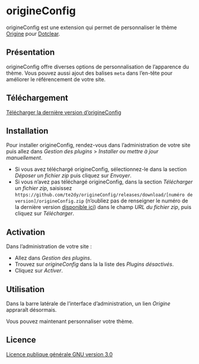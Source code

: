 # origineConfig

origineConfig est une extension qui permet de personnaliser le thème [Origine](https://github.com/te2dy/origine) pour [Dotclear](https://fr.dotclear.org/).

## Présentation

origineConfig offre diverses options de personnalisation de l’apparence du thème. Vous pouvez aussi ajout des balises `meta` dans l’en-tête pour améliorer le référencement de votre site.

## Téléchargement

[Télécharger la dernière version d’origineConfig](https://github.com/te2dy/origineConfig/releases/latest)

## Installation

Pour installer origineConfig, rendez-vous dans l’administration de votre site puis allez dans _Gestion des plugins_ > _Installer ou mettre à jour manuellement_.

- Si vous avez téléchargé origineConfig, sélectionnez-le dans la section _Déposer un fichier zip_ puis cliquez sur _Envoyer_.
- Si vous n’avez pas téléchargé origineConfig, dans la section _Télécharger un fichier zip_, saisissez `https://github.com/te2dy/origineConfig/releases/download/[numéro de version]/origineConfig.zip` (n’oubliez pas de renseigner le numéro de la dernière version [disponible ici](https://github.com/te2dy/origineConfig/releases/latest)) dans le champ _URL du fichier zip_, puis cliquez sur _Télécharger_.

## Activation

Dans l’administration de votre site :
- Allez dans _Gestion des plugins_.
- Trouvez sur _origineConfig_ dans la la liste des _Plugins désactivés_.
- Cliquez sur _Activer_.

## Utilisation

Dans la barre latérale de l’interface d’administration, un lien _Origine_ appraraît désormais.

Vous pouvez maintenant personnaliser votre thème.

## Licence

[Licence publique générale GNU version 3.0](https://github.com/te2dy/origine/blob/master/LICENSE)

